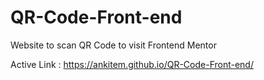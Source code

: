 # QR-Code-Front-end
Website to scan QR Code to visit Frontend Mentor


Active Link : https://ankitem.github.io/QR-Code-Front-end/

